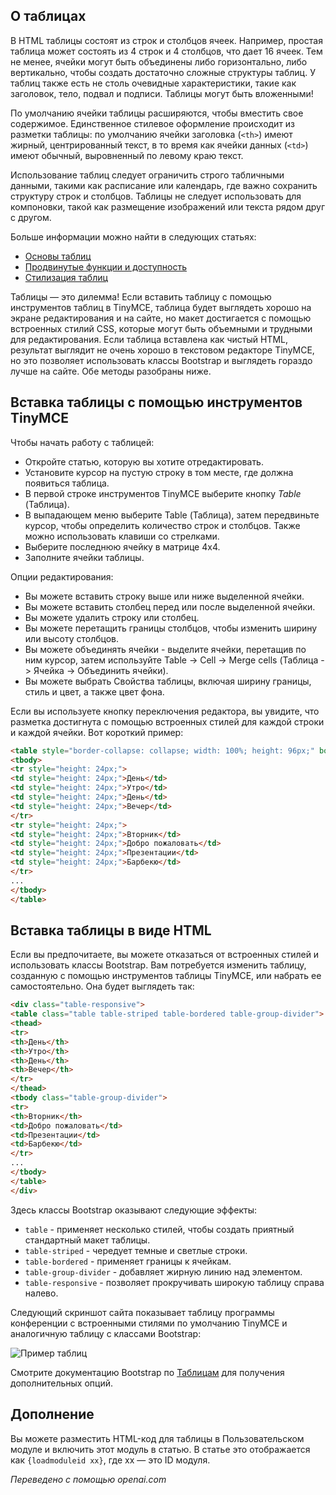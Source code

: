 <!-- Filename: J4.x:Article_Tables / Display title: Статья: Редактирование - Таблицы  -->

## О таблицах

В HTML таблицы состоят из строк и столбцов ячеек. Например, простая таблица может состоять из 4 строк и 4 столбцов, что дает 16 ячеек. Тем не менее, ячейки могут быть объединены либо горизонтально, либо вертикально, чтобы создать достаточно сложные структуры таблиц. У таблиц также есть не столь очевидные характеристики, такие как заголовок, тело, подвал и подписи. Таблицы могут быть вложенными!

По умолчанию ячейки таблицы расширяются, чтобы вместить свое содержимое. Единственное стилевое оформление происходит из разметки таблицы: по умолчанию ячейки заголовка (`<th>`) имеют жирный, центрированный текст, в то время как ячейки данных (`<td>`) имеют обычный, выровненный по левому краю текст.

Использование таблиц следует ограничить строго табличными данными, такими как расписание или календарь, где важно сохранить структуру строк и столбцов. Таблицы не следует использовать для компоновки, такой как размещение изображений или текста рядом друг с другом.

Больше информации можно найти в следующих статьях:

- [Основы таблиц](https://developer.mozilla.org/en-US/docs/Learn/HTML/Tables/Basics)
- [Продвинутые функции и доступность](https://developer.mozilla.org/en-US/docs/Learn/HTML/Tables/Advanced)
- [Стилизация таблиц](https://developer.mozilla.org/en-US/docs/Learn/CSS/Building_blocks/Styling_tables)

Таблицы — это дилемма! Если вставить таблицу с помощью инструментов таблиц в TinyMCE, таблица будет выглядеть хорошо на экране редактирования и на сайте, но макет достигается с помощью встроенных стилий CSS, которые могут быть объемными и трудными для редактирования. Если таблица вставлена как чистый HTML, результат выглядит не очень хорошо в текстовом редакторе TinyMCE, но это позволяет использовать классы Bootstrap и выглядеть гораздо лучше на сайте. Обе методы разобраны ниже.

## Вставка таблицы с помощью инструментов TinyMCE

Чтобы начать работу с таблицей:

- Откройте статью, которую вы хотите отредактировать.
- Установите курсор на пустую строку в том месте, где должна появиться таблица.
- В первой строке инструментов TinyMCE выберите кнопку *Table* (Таблица).
- В выпадающем меню выберите Table (Таблица), затем передвиньте курсор, чтобы определить количество строк и столбцов. Также можно использовать клавиши со стрелками.
- Выберите последнюю ячейку в матрице 4x4.
- Заполните ячейки таблицы.

Опции редактирования:

- Вы можете вставить строку выше или ниже выделенной ячейки.
- Вы можете вставить столбец перед или после выделенной ячейки.
- Вы можете удалить строку или столбец.
- Вы можете перетащить границы столбцов, чтобы изменить ширину или высоту столбцов.
- Вы можете объединять ячейки - выделите ячейки, перетащив по ним курсор, затем используйте Table -> Cell -> Merge cells (Таблица -> Ячейка -> Объединить ячейки).
- Вы можете выбрать Свойства таблицы, включая ширину границы, стиль и цвет, а также цвет фона.

Если вы используете кнопку переключения редактора, вы увидите, что разметка достигнута с помощью встроенных стилей для каждой строки и каждой ячейки. Вот короткий пример:

```html
<table style="border-collapse: collapse; width: 100%; height: 96px;" border="1"><colgroup><col style="width: 24.9735%;"><col style="width: 24.9735%;"><col style="width: 24.9735%;"><col style="width: 24.9735%;"></colgroup>
<tbody>
<tr style="height: 24px;">
<td style="height: 24px;">День</td>
<td style="height: 24px;">Утро</td>
<td style="height: 24px;">День</td>
<td style="height: 24px;">Вечер</td>
</tr>
<tr style="height: 24px;">
<td style="height: 24px;">Вторник</td>
<td style="height: 24px;">Добро пожаловать</td>
<td style="height: 24px;">Презентации</td>
<td style="height: 24px;">Барбекю</td>
</tr>
...
</tbody>
</table>
```

## Вставка таблицы в виде HTML

Если вы предпочитаете, вы можете отказаться от встроенных стилей и использовать классы Bootstrap. Вам потребуется изменить таблицу, созданную с помощью инструментов таблицы TinyMCE, или набрать ее самостоятельно. Она будет выглядеть так:

```html
<div class="table-responsive">
<table class="table table-striped table-bordered table-group-divider">
<thead>
<tr>
<th>День</th>
<th>Утро</th>
<th>День</th>
<th>Вечер</th>
</tr>
</thead>
<tbody class="table-group-divider">
<tr>
<th>Вторник</th>
<td>Добро пожаловать</td>
<td>Презентации</td>
<td>Барбекю</td>
</tr>
...
</tbody>
</table>
</div>
```

Здесь классы Bootstrap оказывают следующие эффекты:

- `table` - применяет несколько стилей, чтобы создать приятный стандартный макет таблицы.
- `table-striped` - чередует темные и светлые строки.
- `table-bordered` - применяет границы к ячейкам.
- `table-group-divider` - добавляет жирную линию над элементом.
- `table-responsive` - позволяет прокручивать широкую таблицу справа налево.

Следующий скриншот сайта показывает таблицу программы конференции с
встроенными стилями по умолчанию TinyMCE и аналогичную таблицу с классами Bootstrap:

![Пример таблиц](../../../en/images/articles/articles-site-tables.png)

Смотрите документацию Bootstrap по [Таблицам](https://getbootstrap.com/docs/5.3/content/tables/) для получения дополнительных опций.  

## Дополнение

Вы можете разместить HTML-код для таблицы в Пользовательском модуле и включить этот модуль в статью. В статье это отображается как `{loadmoduleid xx}`, где xx — это ID модуля.

*Переведено с помощью openai.com*

